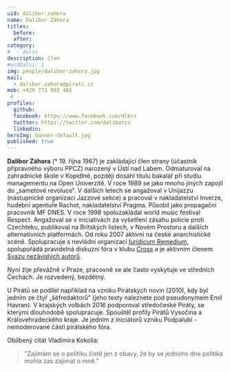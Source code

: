 ```yaml
---
uid: dalibor.zahora
name: Dalibor Záhora
titles: 
  before: 
  after: 
category:
#  - dalsi
description: člen
#ordDalsi: 2
img: people/dalibor-zahora.jpg
mail:
  - dalibor.zahora@pirati.cz
mob: +420 773 993 465
 # -
profiles:
  github:
  facebook: https://www.facebook.com/dlbrz
  twitter: https://twitter.com/daliborzz
  linkedin:
heroImg: banner-default.jpg
published: true
---
```


**Dalibor Záhora** (* 19. října 1967) je zakládající člen strany (účastník přípravného výboru PPCZ) narozený v Ústí nad Labem. Odmaturoval na zahradnické škole v Kopidlně, později dosáhl titulu bakalář při studiu managementu na Open Univerzitě. V roce 1989 se jako mnoho jiných zapojil do „sametové revoluce“. V dalších letech se angažoval v Unijazzu (nástupnické organizaci Jazzové sekce) a pracoval v nakladatelství Inverze, hudební agentuře Rachot, nakladatelství Pragma. Působil jako propagační pracovník MF DNES. V roce 1998 spoluzakládal world music festival Respect. Angažoval se v iniciativách za vyšetření zásahu policie proti Czechteku, publikoval na Britských listech, v Novém Prostoru a dalších alternativních platformách. Od roku 2007 aktivní na české anarchistické scéně. Spolupracuje s nevládní organizací [Iuridicum Remedium](http://www.iure.org/), spolupořádá pravidelná diskuzní fóra v klubu [Cross](https://twitter.com/ufosscross/) a je aktivním členem [Svazu nezávislých autorů](http://http//www.svazautoru.org/).

Nyní žije převážně v Praze, pracovně se ale často vyskytuje ve středních Čechách. Je rozvedený, bezdětný.

U Pirátů se podílel například na vzniku Pirátských novin (2010), kdy byl jedním ze čtyř „šéfredaktorů“ (jeho texty naleznete pod pseudonymem Emil Havran). V krajských volbách 2016 podporoval středočeské Piráty, se kterými dlouhodobě spolupracuje. Spouštěl profily Pirátů Vysočina a Královehradeckého kraje. Je jedním z iniciátorů vzniku Podpalubí - nemoderované části pirátského fóra.

Oblíbený citát Vladimíra Kokolia:

> "Zajímám se o politiku čistě jen z obavy, že by se jednoho dne politika mohla zas zajímat o mně."

